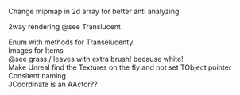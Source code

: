 Change mipmap in 2d array for better anti analyzing <br />

2way rendering @see Translucent <br />

Enum with methods for Transelucenty. <br />
Images for Items <br />
@see grass / leaves with extra brush! because white! <br />
Make Unreal find the Textures on the fly and not set TObject pointer <br />
Consitent naming <br />
JCoordinate is an AActor?? <br />


